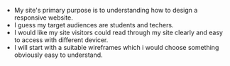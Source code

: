 * My site's primary purpose is to understanding how to design a responsive website.
* I guess my target audiences are students and techers.
* I would like my site visitors could read through my site clearly and easy to access with different devicer.
* I will start with a suitable wireframes which i would choose something obviously easy to understand.